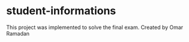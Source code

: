 # student-informations

This project was implemented to solve the final exam.
Created by Omar Ramadan
